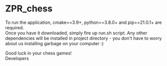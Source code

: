 # ZPR_chess

To run the application, cmake==3.9+, python==3.8.0+ and pip==21.0.1+ are required.  
Once you have it downloaded, simply fire up run.sh script. Any other dependencies will be installed in project directory - you don't have to worry about us installing garbage on your computer :)  
  
Good luck in your chess games!  
Developers
